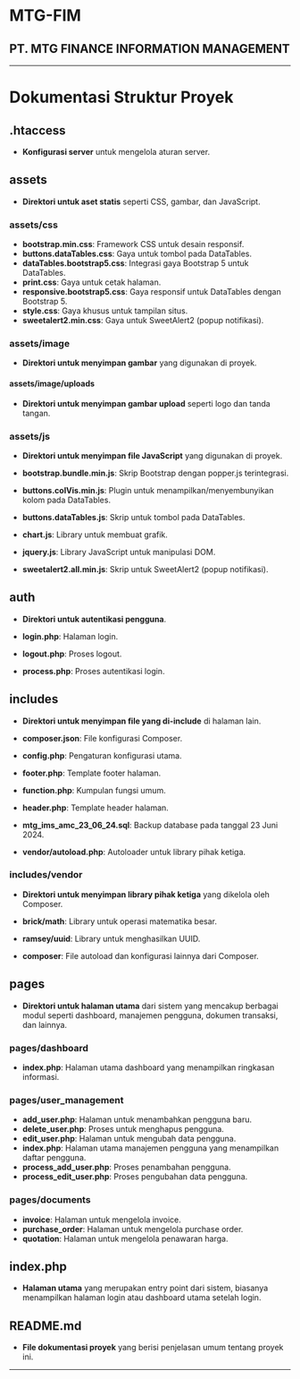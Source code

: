 # MTG-FIM

## PT. MTG FINANCE INFORMATION MANAGEMENT

---

# Dokumentasi Struktur Proyek

## .htaccess

- **Konfigurasi server** untuk mengelola aturan server.

## assets

- **Direktori untuk aset statis** seperti CSS, gambar, dan JavaScript.

### assets/css

- **bootstrap.min.css**: Framework CSS untuk desain responsif.
- **buttons.dataTables.css**: Gaya untuk tombol pada DataTables.
- **dataTables.bootstrap5.css**: Integrasi gaya Bootstrap 5 untuk DataTables.
- **print.css**: Gaya untuk cetak halaman.
- **responsive.bootstrap5.css**: Gaya responsif untuk DataTables dengan Bootstrap 5.
- **style.css**: Gaya khusus untuk tampilan situs.
- **sweetalert2.min.css**: Gaya untuk SweetAlert2 (popup notifikasi).

### assets/image

- **Direktori untuk menyimpan gambar** yang digunakan di proyek.

#### assets/image/uploads

- **Direktori untuk menyimpan gambar upload** seperti logo dan tanda tangan.

### assets/js

- **Direktori untuk menyimpan file JavaScript** yang digunakan di proyek.

- **bootstrap.bundle.min.js**: Skrip Bootstrap dengan popper.js terintegrasi.
- **buttons.colVis.min.js**: Plugin untuk menampilkan/menyembunyikan kolom pada DataTables.
- **buttons.dataTables.js**: Skrip untuk tombol pada DataTables.
- **chart.js**: Library untuk membuat grafik.
- **jquery.js**: Library JavaScript untuk manipulasi DOM.
- **sweetalert2.all.min.js**: Skrip untuk SweetAlert2 (popup notifikasi).

## auth

- **Direktori untuk autentikasi pengguna**.

- **login.php**: Halaman login.
- **logout.php**: Proses logout.
- **process.php**: Proses autentikasi login.

## includes

- **Direktori untuk menyimpan file yang di-include** di halaman lain.

- **composer.json**: File konfigurasi Composer.
- **config.php**: Pengaturan konfigurasi utama.
- **footer.php**: Template footer halaman.
- **function.php**: Kumpulan fungsi umum.
- **header.php**: Template header halaman.
- **mtg_ims_amc_23_06_24.sql**: Backup database pada tanggal 23 Juni 2024.
- **vendor/autoload.php**: Autoloader untuk library pihak ketiga.

### includes/vendor

- **Direktori untuk menyimpan library pihak ketiga** yang dikelola oleh Composer.

- **brick/math**: Library untuk operasi matematika besar.
- **ramsey/uuid**: Library untuk menghasilkan UUID.
- **composer**: File autoload dan konfigurasi lainnya dari Composer.

## pages

- **Direktori untuk halaman utama** dari sistem yang mencakup berbagai modul seperti dashboard, manajemen pengguna, dokumen transaksi, dan lainnya.

### pages/dashboard

- **index.php**: Halaman utama dashboard yang menampilkan ringkasan informasi.

### pages/user_management

- **add_user.php**: Halaman untuk menambahkan pengguna baru.
- **delete_user.php**: Proses untuk menghapus pengguna.
- **edit_user.php**: Halaman untuk mengubah data pengguna.
- **index.php**: Halaman utama manajemen pengguna yang menampilkan daftar pengguna.
- **process_add_user.php**: Proses penambahan pengguna.
- **process_edit_user.php**: Proses pengubahan data pengguna.

### pages/documents

- **invoice**: Halaman untuk mengelola invoice.
- **purchase_order**: Halaman untuk mengelola purchase order.
- **quotation**: Halaman untuk mengelola penawaran harga.

## index.php

- **Halaman utama** yang merupakan entry point dari sistem, biasanya menampilkan halaman login atau dashboard utama setelah login.

## README.md

- **File dokumentasi proyek** yang berisi penjelasan umum tentang proyek ini.

---
